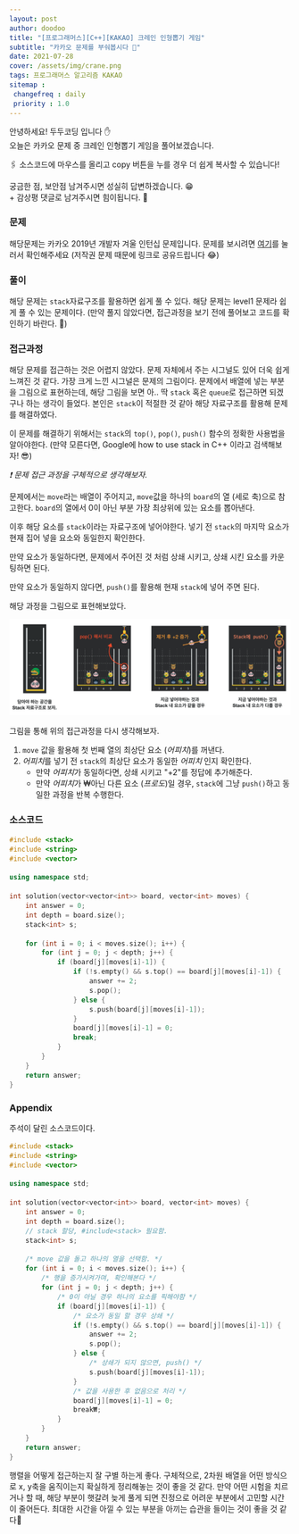 ```yaml
---
layout: post
author: doodoo
title: "[프로그래머스][C++][KAKAO] 크레인 인형뽑기 게임"
subtitle: "카카오 문제를 부숴봅시다 👊"
date: 2021-07-28
cover: /assets/img/crane.png
tags: 프로그래머스 알고리즘 KAKAO
sitemap :
 changefreq : daily
 priority : 1.0
---
```

안녕하세요! <span class="doodoo">두두코딩</span> 입니다 ✋ <br>
오늘은 카카오 문제 중 크레인 인형뽑기 게임을 풀어보겠습니다.

🖇 소스코드에 마우스를 올리고 <span class="tip">copy</span> 버튼을 누를 경우 더 쉽게 복사할 수 있습니다!

궁금한 점, 보안점 남겨주시면 성실히 답변하겠습니다. 😁 <br>
\+ 감상평 댓글로 남겨주시면 힘이됩니다. 🙇

### 문제
해당문제는 카카오 2019년 개발자 겨울 인턴십 문제입니다. 문제를 보시려면
[여기](https://programmers.co.kr/learn/courses/30/lessons/64061)를 눌러서
확인해주세요 (저작권 문제 때문에 링크로 공유드립니다 😂)

### 풀이
해당 문제는 `stack`자료구조를 활용하면 쉽게 풀 수 있다. 해당 문제는 level1
문제라 쉽게 풀 수 있는 문제이다. (만약 풀지 않았다면, 접근과정을 보기 전에
풀어보고 코드를 확인하기 바란다. 🤗)

### 접근과정
해당 문제를 접근하는 것은 어렵지 않았다. 문제 자체에서 주는 시그널도 있어 더욱
쉽게 느껴진 것 같다. 가장 크게 느낀 시그널은 문제의 그림이다. 문제에서 배열에 넣는 부분을 그림으로 표현하는데, 해당 그림을 보면 아.. 딱 `stack` 혹은
`queue`로 접근하면 되겠구나 하는 생각이 들었다. 본인은 `stack`이 적절한 것 같아
해당 자료구조를 활용해 문제를 해결하였다.

이 문제를 해결하기 위해서는 `stack`의 `top()`, `pop()`, `push()` 함수의 정확한
사용법을 알아야한다. (만약 모른다면, Google에 how to use stack in C++ 이라고
		검색해보자! 😎)

*❗ 문제 접근 과정을 구체적으로 생각해보자.*

문제에서는 `move`라는 배열이 주어지고, `move`값을 하나의 `board`의 열 (세로
		축)으로 참고한다. `board`의 열에서 0이 아닌 부분 가장 최상위에 있는 요소를 뽑아낸다.

이후 해당 요소를 `stack`이라는 자료구조에 넣어야한다. 넣기 전 `stack`의 마지막
요소가 현재 집어 넣을 요소와 동일한지 확인한다.

만약 요소가 동일하다면, 문제에서 주어진 것 처럼 상쇄 시키고, 상쇄 시킨 요소를
카운팅하면 된다.

만약 요소가 동일하지 않다면, `push()`를 활용해 현재 `stack`에 넣어 주면 된다.

해당 과정을 그림으로 표현해보았다.

![crane](/assets/img/crane.png)

그림을 통해 위의 접근과정을 다시 생각해보자.

1. `move` 값을 활용해 첫 번째 열의 최상단 요소 (*어피치*)를 꺼낸다.
2. *어피치*를 넣기 전 `stack`의 최상단 요소가 동일한 *어피치* 인지 확인한다.
	* 만약 *어피치*가 동일하다면, 상쇄 시키고 "+2"를 정답에 추가해준다.
	* 만약 *어피치*가 ₩아닌 다른 요소 (*프로도*)일 경우, `stack`에 그냥
	`push()`하고 동일한 과정을 반복 수행한다.

### 소스코드
```cpp
#include <stack>
#include <string>
#include <vector>

using namespace std;

int solution(vector<vector<int>> board, vector<int> moves) {
    int answer = 0;
    int depth = board.size();
    stack<int> s;

    for (int i = 0; i < moves.size(); i++) {
        for (int j = 0; j < depth; j++) {
            if (board[j][moves[i]-1]) {
                if (!s.empty() && s.top() == board[j][moves[i]-1]) {
                    answer += 2;
                    s.pop();
                } else {
                    s.push(board[j][moves[i]-1]);
                }
                board[j][moves[i]-1] = 0;
                break;
            }
        }
    }
    return answer;
}
```

### Appendix
주석이 달린 소스코드이다.

```cpp
#include <stack>
#include <string>
#include <vector>

using namespace std;

int solution(vector<vector<int>> board, vector<int> moves) {
    int answer = 0;
    int depth = board.size();
    // stack 할당, #include<stack> 필요함.
    stack<int> s;

    /* move 값을 돌고 하나의 열을 선택함. */
    for (int i = 0; i < moves.size(); i++) {
        /* 행을 증가시켜가며, 확인해본다 */
        for (int j = 0; j < depth; j++) {
            /* 0이 아닐 경우 하나의 요소를 픽해야함 */
            if (board[j][moves[i]-1]) {
                /* 요소가 동일 할 경우 상쇄 */
                if (!s.empty() && s.top() == board[j][moves[i]-1]) {
                    answer += 2;
                    s.pop();
                } else {
                    /* 상쇄가 되지 않으면, push() */
                    s.push(board[j][moves[i]-1]);
                }
                /* 값을 사용한 후 없음으로 처리 */
                board[j][moves[i]-1] = 0;
                break₩;
            }
        }
    }
    return answer;
}
```

행렬을 어떻게 접근하는지 잘 구별 하는게 좋다. 구체적으로, 2차원 배열을 어떤 방식으로 x,
	y축을 움직이는지 확실하게 정리해놓는 것이 좋을 것 같다. 만약 어떤 시험을
	치르거나 할 때, 해당 부분이 햇갈려 늦게 풀게 되면 진정으로 어려운 부분에서
	고민할 시간이 줄어든다. 최대한 시간을 아낄 수 있는 부분을 아끼는 습관을 들이는
	것이 좋을 것 같다👊
